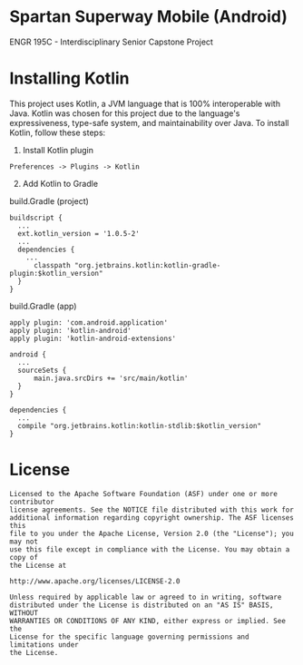 # Spartan Superway Mobile (Android)
ENGR 195C - Interdisciplinary Senior Capstone Project

# Installing Kotlin
This project uses Kotlin, a JVM language that is 100% interoperable with Java.
Kotlin was chosen for this project due to the language's expressiveness, type-safe system, and maintainability over Java.
To install Kotlin, follow these steps:

  1. Install Kotlin plugin
  
    Preferences -> Plugins -> Kotlin
  
  2. Add Kotlin to Gradle
  
  build.Gradle (project)
  ````
  buildscript {
    ...
    ext.kotlin_version = '1.0.5-2'
    ...
    dependencies {
      ...
        classpath "org.jetbrains.kotlin:kotlin-gradle-plugin:$kotlin_version"
    }
  }
  ````
  build.Gradle (app)
  ````
  apply plugin: 'com.android.application'
  apply plugin: 'kotlin-android'
  apply plugin: 'kotlin-android-extensions'

  android {
    ...
    sourceSets {
        main.java.srcDirs += 'src/main/kotlin'
    }
  }

  dependencies {
    ...
    compile "org.jetbrains.kotlin:kotlin-stdlib:$kotlin_version"
  }
````

# License
````
Licensed to the Apache Software Foundation (ASF) under one or more contributor
license agreements. See the NOTICE file distributed with this work for
additional information regarding copyright ownership. The ASF licenses this
file to you under the Apache License, Version 2.0 (the "License"); you may not
use this file except in compliance with the License. You may obtain a copy of
the License at

http://www.apache.org/licenses/LICENSE-2.0

Unless required by applicable law or agreed to in writing, software
distributed under the License is distributed on an "AS IS" BASIS, WITHOUT
WARRANTIES OR CONDITIONS OF ANY KIND, either express or implied. See the
License for the specific language governing permissions and limitations under
the License.
````
